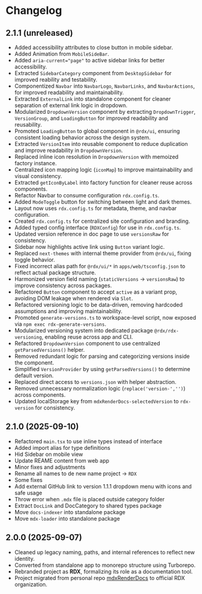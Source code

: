 # Changelog

## 2.1.1 (unreleased)

- Added accessibility attributes to close button in mobile sidebar.
- Added Animation from `MobileSideBar`.
- Added `aria-current="page"` to active sidebar links for better accessibility.
- Extracted `SidebarCategory` component from `DesktopSidebar` for improved reability and testability.
- Componentized `Navbar` into `NavbarLogo`, `NavbarLinks`, and `NavbarActions`, for improved readability and maintainability.
- Extracted `ExternalLink` into standalone component for cleaner separation of external link logic in dropdown.
- Modularized `DropdownVersion` component by extracting `DropdownTrigger`, `VersionGroup`, and `LoadingButton` for improved readability and reusability.
- Promoted `LoadingButton` to global component in `@rdx/ui`, ensuring consistent loading behavior across the design system.
- Extracted `VersionItem` into reusable component to reduce duplication and improve readability in `DropdownVersion`.
- Replaced inline icon resolution in `DropdownVersion` with memoized factory instance.
- Centralized icon mapping logic (`iconMap`) to improve maintainability and visual consistency.
- Extracted `getIconByLabel` into factory function for cleaner reuse across components.
- Refactor Navbar to consume configuration `rdx.config.ts`.
- Added `ModeToggle` button for switching between light and dark themes.
- Layout now uses `rdx.config.ts` for metadata, theme, and navbar configuration.
- Created `rdx.config.ts` for centralized site configuration and branding.
- Added typed config interface (`RDXConfig`) for use in `rdx.config.ts`.
- Updated version reference in doc page to use `versionsRaw` for consistency.
- Sidebar now highlights active link using `Button` variant logic.
- Replaced `next-themes` with internal theme provider from `@rdx/ui`, fixing toggle behavior.
- Fixed incorrect alias path for `@rdx/ui/*` in `apps/web/tsconfig.json` to reflect actual package structure.
- Harmonized version field naming (`staticVersions` -> `versionsRaw`) to improve consistency across packages.
- Refactored `Button` component to accept `active` as a variant prop, avoiding DOM leakage when rendered via `Slot`.
- Refactored versioning logic to be data-driven, removing hardcoded assumptions and improving maintainability.
- Promoted `generate-versions.ts` to workspace-level script, now exposed via `npm exec rdx-generate-versions`.
- Modularized versioning system into dedicated package `@rdx/rdx-versioning`, enabling reuse across app and CLI.
- Refactored `DropdownVersion` component to use centralized `getParsedVersions()` helper.
- Removed redundant logic for parsing and categorizing versions inside the component.
- Simplified `VersionProvider` by using `getParsedVersions()` to determine default version.
- Replaced direct access to `versions.json` with helper abstraction.
- Removed unnecessary normalization logic (`replace('version-','')`) across components.
- Updated localStorage key from `mdxRenderDocs-selectedVersion` to `rdx-version` for consistency.

## 2.1.0 (2025-09-10)

- Refactored `main.tsx` to use inline types instead of interface
- Added import alias for type definitions
- Hid Sidebar on mobile view
- Update REAME content from web app
- Minor fixes and adjustments
- Rename all names to de new name project -> `RDX`
- Some fixes
- Add external GitHub link to version 1.1.1 dropdown menu with icons and safe usage
- Throw error when `.mdx` file is placed outside category folder
- Extract `DocLink` and DocCategory to shared types package
- Move `docs-indexer` into standalone package
- Move `mdx-loader` into standalone package

## 2.0.0 (2025-09-07)

- Cleaned up legacy naming, paths, and internal references to reflect new identity.
- Converted from standalone app to monorepo structure using Turborepo.
- Rebranded project as **RDX**, formalizing its role as a documentation tool.
- Project migrated from personal repo [mdxRenderDocs](https://github.com/duhnunes/mdxRenderDocs) to official RDX organization.

